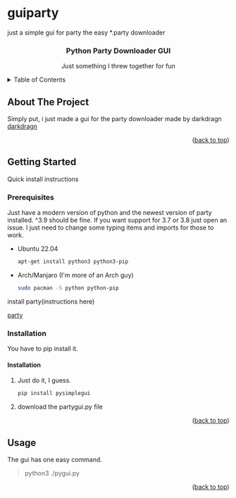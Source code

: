 # guiparty
just a simple gui for party the easy *.party downloader


<div align="center">

  <h3 align="center">Python Party Downloader GUI</h3>

  <p align="center">
    Just something I threw together for fun
    <br />
  </p>
</div>



<!-- TABLE OF CONTENTS -->
<details>
  <summary>Table of Contents</summary>
  <ol>
    <li>
      <a href="#about-the-project">About The Project</a>
    </li>
    <li>
      <a href="#getting-started">Getting Started</a>
      <ul>
        <li><a href="#prerequisites">Prerequisites</a></li>
        <li><a href="#installation">Installation</a></li>
      </ul>
    </li>
    <li><a href="#usage">Usage</a></li>
  </ol>
</details>



<!-- ABOUT THE PROJECT -->
## About The Project

Simply put, i just made a gui for the party downloader made by darkdragn <br>
[darkdragn](https://github.com/darkdragn)

<p align="right">(<a href="#top">back to top</a>)</p>


<!-- GETTING STARTED -->
## Getting Started

Quick install instructions

### Prerequisites

Just have a modern version of python and the newest version of party installed. ^3.9 should be fine. If you want support for 3.7 or 3.8 just open an issue. I just need to change some typing items and imports for those to work.

- Ubuntu 22.04
  ```sh
  apt-get install python3 python3-pip
  ```

- Arch/Manjaro (I'm more of an Arch guy)
  ```sh
  sudo pacman -S python python-pip
  ```
install party(instructions here)

  [party](https://github.com/darkdragn/party)


### Installation

You have to pip install it.

#### Installation

1. Just do it, I guess.
   ```sh
   pip install pysimplegui
   ```
2. download the partygui.py file

<p align="right">(<a href="#top">back to top</a>)</p>



<!-- USAGE EXAMPLES -->
## Usage
  The gui has one easy command.

 > python3 ./pygui.py

<p align="right">(<a href="#top">back to top</a>)</p>
